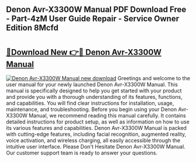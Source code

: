 ## Denon Avr-X3300W Manual PDF Download Free - Part-4zM User Guide Repair - Service Owner Edition 8Mcfd

# <h2><a href="http://bc10454.oget.top/?id=Denon+Avr-X3300W+Manual">🔗Download New 👉🔴 Denon Avr-X3300W Manual</a></h2>

[![Denon Avr-X3300W Manual new download](https://i.imgur.com/5g1atiW.png)](http://bc10454.oget.top/?id=Denon+Avr-X3300W+Manual)
Greetings and welcome to the user manual for your newly launched Denon Avr-X3300W Manual. This manual is specifically designed to help you get started with your product and provide you with a thorough understanding of its features, functions, and capabilities. You will find clear instructions for installation, usage, maintenance, and troubleshooting. Before you begin using your Denon Avr-X3300W Manual, we recommend reading this manual carefully. It contains detailed instructions for product setup, as well as information on how to use its various features and capabilities. Denon Avr-X3300W Manual is packed with cutting-edge features, including facial recognition, augmented reality, voice activation, and wireless charging, all easily accessible through the intuitive user interface. Please Don't Hesitate Denon Avr-X3300W Manual. Our customer support team is ready to answer your questions.
